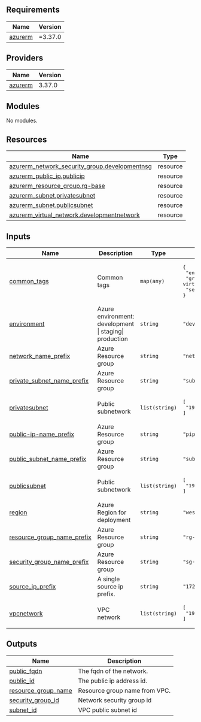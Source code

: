 ## Requirements

| Name | Version |
|------|---------|
| <a name="requirement_azurerm"></a> [azurerm](#requirement\_azurerm) | =3.37.0 |

## Providers

| Name | Version |
|------|---------|
| <a name="provider_azurerm"></a> [azurerm](#provider\_azurerm) | 3.37.0 |

## Modules

No modules.

## Resources

| Name | Type |
|------|------|
| [azurerm_network_security_group.developmentnsg](https://registry.terraform.io/providers/hashicorp/azurerm/3.37.0/docs/resources/network_security_group) | resource |
| [azurerm_public_ip.publicip](https://registry.terraform.io/providers/hashicorp/azurerm/3.37.0/docs/resources/public_ip) | resource |
| [azurerm_resource_group.rg-base](https://registry.terraform.io/providers/hashicorp/azurerm/3.37.0/docs/resources/resource_group) | resource |
| [azurerm_subnet.privatesubnet](https://registry.terraform.io/providers/hashicorp/azurerm/3.37.0/docs/resources/subnet) | resource |
| [azurerm_subnet.publicsubnet](https://registry.terraform.io/providers/hashicorp/azurerm/3.37.0/docs/resources/subnet) | resource |
| [azurerm_virtual_network.developmentnetwork](https://registry.terraform.io/providers/hashicorp/azurerm/3.37.0/docs/resources/virtual_network) | resource |

## Inputs

| Name | Description | Type | Default | Required |
|------|-------------|------|---------|:--------:|
| <a name="input_common_tags"></a> [common\_tags](#input\_common\_tags) | Common tags | `map(any)` | <pre>{<br>  "environment": "development",<br>  "group": "development virtual machines",<br>  "services": "development network"<br>}</pre> | no |
| <a name="input_environment"></a> [environment](#input\_environment) | Azure environment: development \| staging\| production | `string` | `"development"` | no |
| <a name="input_network_name_prefix"></a> [network\_name\_prefix](#input\_network\_name\_prefix) | Azure Resource group | `string` | `"net-clgr"` | no |
| <a name="input_private_subnet_name_prefix"></a> [private\_subnet\_name\_prefix](#input\_private\_subnet\_name\_prefix) | Azure Resource group | `string` | `"subnet-private-clgr"` | no |
| <a name="input_privatesubnet"></a> [privatesubnet](#input\_privatesubnet) | Public subnetwork | `list(string)` | <pre>[<br>  "192.168.10.0/24"<br>]</pre> | no |
| <a name="input_public-ip-name_prefix"></a> [public-ip-name\_prefix](#input\_public-ip-name\_prefix) | Azure Resource group | `string` | `"pip-clgr"` | no |
| <a name="input_public_subnet_name_prefix"></a> [public\_subnet\_name\_prefix](#input\_public\_subnet\_name\_prefix) | Azure Resource group | `string` | `"subnet-public-clgr"` | no |
| <a name="input_publicsubnet"></a> [publicsubnet](#input\_publicsubnet) | Public subnetwork | `list(string)` | <pre>[<br>  "192.168.1.0/24"<br>]</pre> | no |
| <a name="input_region"></a> [region](#input\_region) | Azure Region for deployment | `string` | `"westeurope"` | no |
| <a name="input_resource_group_name_prefix"></a> [resource\_group\_name\_prefix](#input\_resource\_group\_name\_prefix) | Azure Resource group | `string` | `"rg-clgr"` | no |
| <a name="input_security_group_name_prefix"></a> [security\_group\_name\_prefix](#input\_security\_group\_name\_prefix) | Azure Resource group | `string` | `"sg-clgr"` | no |
| <a name="input_source_ip_prefix"></a> [source\_ip\_prefix](#input\_source\_ip\_prefix) | A single source ip prefix. | `string` | `"172.68.50.170"` | no |
| <a name="input_vpcnetwork"></a> [vpcnetwork](#input\_vpcnetwork) | VPC network | `list(string)` | <pre>[<br>  "192.168.0.0/16"<br>]</pre> | no |

## Outputs

| Name | Description |
|------|-------------|
| <a name="output_public_fqdn"></a> [public\_fqdn](#output\_public\_fqdn) | The fqdn of the network. |
| <a name="output_public_id"></a> [public\_id](#output\_public\_id) | The public ip address id. |
| <a name="output_resource_group_name"></a> [resource\_group\_name](#output\_resource\_group\_name) | Resource group name from VPC. |
| <a name="output_security_group_id"></a> [security\_group\_id](#output\_security\_group\_id) | Network security group id |
| <a name="output_subnet_id"></a> [subnet\_id](#output\_subnet\_id) | VPC public subnet id |
